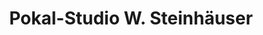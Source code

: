 ---
title: "Pokal-Studio W. Steinhäuser"
url: /nuernberg/pokal-studio-w-steinhaeuser/
shop: Andenken
---